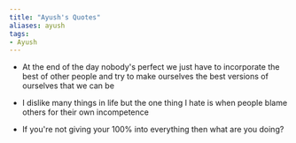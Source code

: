 ```yaml
---
title: "Ayush's Quotes"
aliases: ayush
tags:
- Ayush
---
```

- At the end of the day nobody's perfect we just have to incorporate the best of other people and try to make ourselves the best versions of ourselves that we can be

- I dislike many things in life but the one thing I hate is when people blame others for their own incompetence

- If you're not giving your 100% into everything then what are you doing?

